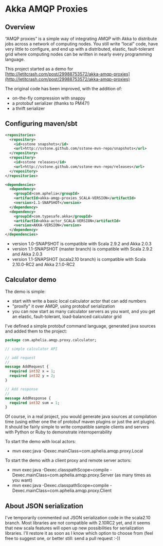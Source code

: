 # Akka AMQP Proxies

## Overview

“AMQP proxies” is a simple way of integrating AMQP with Akka to distribute jobs across a network of computing nodes.
You still write “local” code, have very little to configure, and end up with a distributed, elastic,
fault-tolerant grid where computing nodes can be written in nearly every programming language.

This project started as a demo for [http://letitcrash.com/post/29988753572/akka-amqp-proxies](http://letitcrash.com/post/29988753572/akka-amqp-proxies)

The original code has been improved, with the addition of:
* on-the-fly compression with snappy
* a protobuf serializer (thanks to PM47!)
* a thrift serializer

## Configuring maven/sbt

```xml
<repositories>
  <repository>
    <id>sstone snapshots</id>
    <url>http://sstone.github.com/sstone-mvn-repo/snapshots</url>
  </repository>
  <repository>
    <id>sstone releases</id>
    <url>http://sstone.github.com/sstone-mvn-repo/releases</url>
  </repository>
</repositories>

<dependencies>
  <dependency>
    <groupId>com.aphelia</groupId>
    <artifactId>akka-amqp-proxies_SCALA-VERSION</artifactId>
    <version>1.1-SNAPSHOT</version>
  </dependency>
  <dependency>
    <groupId>com.typesafe.akka</groupId>
    <artifactId>akka-actor_SCALA-VERSION</artifactId>
    <version>AKKA-VERSION</version>
  </dependency>
</dependencies>
```

* version 1.0-SNAPSHOT is compatible with Scala 2.9.2 and Akka 2.0.3
* version 1.1-SNAPSHOT (master branch) is compatible with Scala 2.9.2 and Akka 2.0.3
* version 1.1-SNAPSHOT (scala2.10 branch) is compatible with Scala 2.10.0-RC2 and Akka 2.1.0-RC2

## Calculator demo

The demo is simple:

* start with write a basic local calculator actor that can add numbers
* "proxify" it over AMQP, using protobuf serialization
* you can now start as many calculator servers as you want, and you get an elastic, fault-tolerant, load-balanced calculator grid

I've defined a simple protobuf command language, generated java sources and added them to the project:

```protobuf
package com.aphelia.amqp.proxy.calculator;

// simple calculator API

// add request
//
message AddRequest {
  required int32 x = 1;
  required int32 y = 2;
}

// Add response
//
message AddResponse {
  required int32 sum = 1;
}
```

Of course, in a real project, you would generate java sources at compilation time (using either one the of protobuf maven plugins or just the ant plugin).
It should be fairly simple to write compatible sample clients and servers with Python or Ruby to demonstrate interroperrability

To start the demo with local actors:

* mvn exec:java -Dexec.mainClass=com.aphelia.amqp.proxy.Local

To start the demo with a client proxy and remote server actors:

* mvn exec:java -Dexec.classpathScope=compile -Dexec.mainClass=com.aphelia.amqp.proxy.Server (as many times as you want)
* mvn exec:java -Dexec.classpathScope=compile -Dexec.mainClass=com.aphelia.amqp.proxy.Client

## About JSON serialization

I've temporarily commented out JSON serialization code in the scala2.10 branch. Most libraries are not compatible with 2.10RC2
yet, and it seems that new scala features will open up new possibilities for serialization libraries. I'll restore it as soon
as I know which option to choose from (feel free to suggest one, or better still: send a pull request :-))

